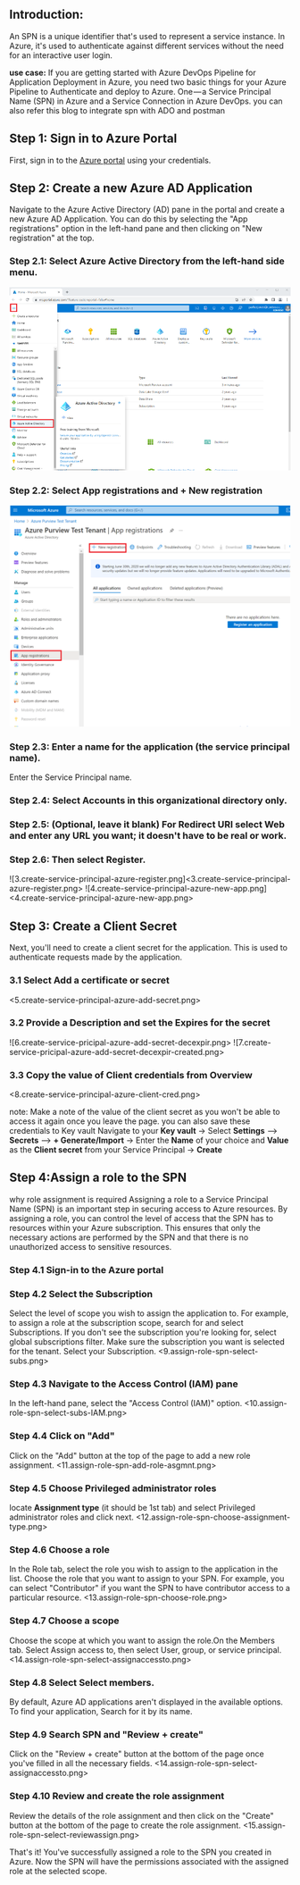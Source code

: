 ## Introduction:  
An SPN is a unique identifier that's used to represent a service instance. In Azure, it's used to authenticate against different services without the need for an interactive user login.

**use case:**
If you are getting started with Azure DevOps Pipeline for Application Deployment in Azure, you need two basic things for your Azure Pipeline to Authenticate and deploy to Azure. One — a Service Principal Name (SPN) in Azure and a Service Connection in Azure DevOps.
you can also refer this blog to integrate spn with ADO and postman <link for the blogs>


## Step 1: Sign in to Azure Portal
First, sign in to the [Azure portal](https://portal.azure.com/)  using your credentials.

## Step 2: Create a new Azure AD Application
Navigate to the Azure Active Directory (AD) pane in the portal and create a new Azure AD Application. You can do this by selecting the "App registrations" option in the left-hand pane and then clicking on "New registration" at the top.

### Step 2.1: Select **Azure Active Directory** from the left-hand side menu.
![1.create-service-principal-azure-aad.png](https://github.com/PiyushMittl/Others/blob/main/spn-create/images/1.create-service-principal-azure-aad.png)

### Step 2.2: Select **App registrations** and + **New registration**
![2.create-service-principal-azure-new-reg.png](https://github.com/PiyushMittl/Others/blob/main/spn-create/images/2.create-service-principal-azure-new-reg.png)

### Step 2.3: Enter a name for the **application** (the service principal name).
Enter the Service Principal name.

### Step 2.4: Select **Accounts in this organizational directory only**.

### Step 2.5: (Optional, leave it blank) For **Redirect URI** select **Web** and enter any URL you want; it doesn't have to be real or work.

### Step 2.6: Then select **Register**.
![3.create-service-principal-azure-register.png]<3.create-service-principal-azure-register.png>
![4.create-service-principal-azure-new-app.png]<4.create-service-principal-azure-new-app.png>

## Step 3: Create a Client Secret
Next, you'll need to create a client secret for the application. This is used to authenticate requests made by the application.

### 3.1 Select Add a certificate or secret
<5.create-service-principal-azure-add-secret.png>

### 3.2 Provide a Description and set the Expires for the secret
![6.create-service-pricipal-azure-add-secret-decexpir.png>
![7.create-service-pricipal-azure-add-secret-decexpir-created.png>

### 3.3 Copy the value of Client credentials from Overview
<8.create-service-principal-azure-client-cred.png>

note: 
Make a note of the value of the client secret as you won't be able to access it again once you leave the page.
you can also save these credentials to Key vault Navigate to your **Key vault** -> Select **Settings** --> **Secrets** --> **+ Generate/Import** -> Enter the **Name** of your choice and **Value** as the **Client secret** from your Service Principal -> **Create**

## Step 4:Assign a role to the SPN
why role assignment is required 
Assigning a role to a Service Principal Name (SPN) is an important step in securing access to Azure resources. By assigning a role, you can control the level of access that the SPN has to resources within your Azure subscription. This ensures that only the necessary actions are performed by the SPN and that there is no unauthorized access to sensitive resources.

### Step 4.1 Sign-in to the Azure portal
### Step 4.2 Select the Subscription
Select the level of scope you wish to assign the application to. For example, to assign a role at the subscription scope, search for and select Subscriptions. If you don't see the subscription you're looking for, select global subscriptions filter. Make sure the subscription you want is selected for the tenant. Select your Subscription.
<9.assign-role-spn-select-subs.png>

### Step 4.3 Navigate to the Access Control (IAM) pane
In the left-hand pane, select the "Access Control (IAM)" option.
<10.assign-role-spn-select-subs-IAM.png>

### Step 4.4 Click on "Add"
Click on the "Add" button at the top of the page to add a new role assignment.
<11.assign-role-spn-add-role-asgmnt.png>

### Step 4.5 Choose Privileged administrator roles
locate **Assignment type** (it should be 1st tab) and select Privileged administrator roles and click next.
<12.assign-role-spn-choose-assignment-type.png>

### Step 4.6 Choose a role
In the Role tab, select the role you wish to assign to the application in the list. Choose the role that you want to assign to your SPN. For example, you can select "Contributor" if you want the SPN to have contributor access to a particular resource.
<13.assign-role-spn-choose-role.png>

### Step 4.7 Choose a scope
Choose the scope at which you want to assign the role.On the Members tab. Select Assign access to, then select User, group, or service principal.
<14.assign-role-spn-select-assignaccessto.png>

### Step 4.8 Select Select members. 
By default, Azure AD applications aren't displayed in the available options. To find your application, Search for it by its name.

### Step 4.9 Search SPN and "Review + create"
Click on the "Review + create" button at the bottom of the page once you've filled in all the necessary fields.
<14.assign-role-spn-select-assignaccessto.png>

### Step 4.10 Review and create the role assignment
Review the details of the role assignment and then click on the "Create" button at the bottom of the page to create the role assignment.
<15.assign-role-spn-select-reviewassign.png>

That's it! You've successfully assigned a role to the SPN you created in Azure. Now the SPN will have the permissions associated with the assigned role at the selected scope.
